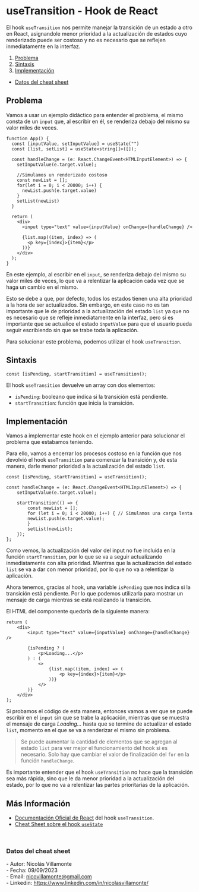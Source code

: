# useTransition - Hook de React

El hook `useTransition` nos permite manejar la transición de un estado a otro en React, asignandole menor prioridad a la actualización de estados cuyo renderizado puede ser costoso y no es necesario que se reflejen inmediatamente en la interfaz.

1. [Problema](#problema)
2. [Sintaxis](#sintaxis)
3. [Implementación](#implementacion)

- [Datos del cheat sheet](#cheat-sheet-data)


<h2 id="problema">Problema</h2>

Vamos a usar un ejemplo didáctico para entender el problema, el mismo consta de un `input` que, al escribir en él, se renderiza debajo del mismo su valor miles de veces.

```tsx
function App() {
  const [inputValue, setInputValue] = useState("")
  const [list, setList] = useState<string[]>([]);

  const handleChange = (e: React.ChangeEvent<HTMLInputElement>) => {
    setInputValue(e.target.value);

    //Simulamos un renderizado costoso
    const newList = [];
    for(let i = 0; i < 20000; i++) {
      newList.push(e.target.value)
    }
    setList(newList)
  }

  return (
    <div>
      <input type="text" value={inputValue} onChange={handleChange} />
      
      {list.map((item, index) => (
        <p key={index}>{item}</p>
      ))}
    </div>
  );
}
```

En este ejemplo, al escribir en el `input`, se renderiza debajo del mismo su valor miles de veces, lo que va a relentizar la aplicación cada vez que se haga un cambio en el mismo.

Esto se debe a que, por defecto, todos los estados tienen una alta prioridad a la hora de ser actualizados. Sin embargo, en este caso no es tan importante que le de prioridad a la actualización del estado `list` ya que no es necesario que se refleje inmediatamente en la interfaz, pero sí es importante que se actualice el estado `inputValue` para que el usuario pueda seguir escribiendo sin que se trabe toda la aplicación.

Para solucionar este problema, podemos utilizar el hook `useTransition`.

<h2 id="sintaxis">Sintaxis</h2>

```tsx
const [isPending, startTransition] = useTransition();
```

El hook `useTransition` devuelve un array con dos elementos:

- `isPending`: booleano que indica si la transición está pendiente.
- `startTransition`: función que inicia la transición.


<h2 id="implementacion">Implementación</h2>

Vamos a implementar este hook en el ejemplo anterior para solucionar el problema que estabamos teniendo.

Para ello, vamos a encerrar los procesos costoso en la función que nos devolvió el hook `useTransition` para comenzar la transición y, de esta manera, darle menor prioridad a la actualización del estado `list`.

```tsx
const [isPending, startTransition] = useTransition();

const handleChange = (e: React.ChangeEvent<HTMLInputElement>) => {
    setInputValue(e.target.value);

    startTransition(() => {
        const newList = [];
        for (let i = 0; i < 20000; i++) { // Simulamos una carga lenta
        newList.push(e.target.value);
        }
        setList(newList);
    });
};
```

Como vemos, la actualización del valor del input no fue incluída en la función `startTransition`, por lo que se va a seguir actualizando inmediatamente con alta prioridad. Mientras que la actualización del estado `list` se va a dar con menor prioridad, por lo que no va a relentizar la aplicación.

Ahora tenemos, gracias al hook, una variable `isPending` que nos indica si la transición está pendiente. Por lo que podemos utilizarla para mostrar un mensaje de carga mientras se está realizando la transición.

El HTML del componente quedaría de la siguiente manera:

```tsx
return (
    <div>
        <input type="text" value={inputValue} onChange={handleChange} />

        {isPending ? (
            <p>Loading...</p>
        ) : (
            <>
                {list.map((item, index) => (
                    <p key={index}>{item}</p>
                ))}
            </>
        )}
    </div>
);
```

Si probamos el código de esta manera, entonces vamos a ver que se puede escribir en el `input` sin que se trabe la aplicación, mientras que se muestra el mensaje de carga _Loading..._ hasta que se termine de actualizar el estado `list`, momento en el que se va a renderizar el mismo sin problema.

> Se puede aumentar la cantidad de elementos que se agregan al estado `list` para ver mejor el funcionamiento del hook si es necesario. Solo hay que cambiar el valor de finalización del `for` en la función `handleChange`.

Es importante entender que el hook `useTransition` no hace que la transición sea más rápida, sino que le da menor prioridad a la actualización del estado, por lo que no va a relentizar las partes prioritarias de la aplicación.


<h2 id="mas-info">Más Información</h2>

- [Documentación Oficial de React](https://react.dev/reference/react/useTransition) del hook `useTransition`.
- [Cheat Sheet sobre el hook `useState`](https://github.com/nicovillamonte/code-cheat-sheet/blob/main/React/useState%20Hook.md)


<br>

<h3 id="cheat-sheet-data">Datos del cheat sheet</h3>

\- Autor: Nicolás Villamonte <br>
\- Fecha: 09/09/2023 <br>
\- Email: nicovillamonte@gmail.com <br>
\- Linkedin: https://www.linkedin.com/in/nicolasvillamonte/ <br>
